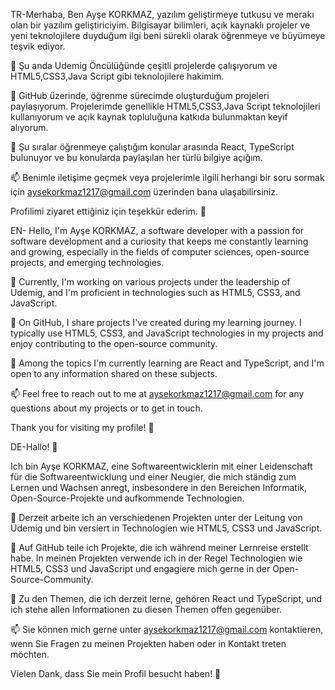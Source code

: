 TR-Merhaba, Ben Ayşe KORKMAZ, yazılım geliştirmeye tutkusu ve merakı olan bir yazılım geliştiriciyim. Bilgisayar bilimleri, açık kaynaklı projeler ve yeni teknolojilere duyduğum ilgi beni sürekli olarak öğrenmeye ve büyümeye teşvik ediyor.

💼 Şu anda Udemig Öncülüğünde çeşitli projelerde çalışıyorum ve HTML5,CSS3,Java Script gibi teknolojilere hakimim.

🚀 GitHub üzerinde, öğrenme sürecimde oluşturduğum projeleri paylaşıyorum. Projelerimde genellikle HTML5,CSS3,Java Script teknolojileri kullanıyorum ve açık kaynak topluluğuna katkıda bulunmaktan keyif alıyorum.

🌱 Şu sıralar öğrenmeye çalıştığım konular arasında React, TypeScript bulunuyor ve bu konularda paylaşılan her türlü bilgiye açığım.

📫 Benimle iletişime geçmek veya projelerimle ilgili herhangi bir soru sormak için aysekorkmaz1217@gmail.com üzerinden bana ulaşabilirsiniz.

Profilimi ziyaret ettiğiniz için teşekkür ederim. 🙌



EN- Hello, I'm Ayşe KORKMAZ, a software developer with a passion for software development and a curiosity that keeps me constantly learning and growing, especially in the fields of computer sciences, open-source projects, and emerging technologies.

💼 Currently, I'm working on various projects under the leadership of Udemig, and I'm proficient in technologies such as HTML5, CSS3, and JavaScript.

🚀 On GitHub, I share projects I've created during my learning journey. I typically use HTML5, CSS3, and JavaScript technologies in my projects and enjoy contributing to the open-source community.

🌱 Among the topics I'm currently learning are React and TypeScript, and I'm open to any information shared on these subjects.

📫 Feel free to reach out to me at aysekorkmaz1217@gmail.com for any questions about my projects or to get in touch.

Thank you for visiting my profile! 🙌

DE-Hallo! 👋

Ich bin Ayşe KORKMAZ, eine Softwareentwicklerin mit einer Leidenschaft für die Softwareentwicklung und einer Neugier, die mich ständig zum Lernen und Wachsen anregt, insbesondere in den Bereichen Informatik, Open-Source-Projekte und aufkommende Technologien.

💼 Derzeit arbeite ich an verschiedenen Projekten unter der Leitung von Udemig und bin versiert in Technologien wie HTML5, CSS3 und JavaScript.

🚀 Auf GitHub teile ich Projekte, die ich während meiner Lernreise erstellt habe. In meinen Projekten verwende ich in der Regel Technologien wie HTML5, CSS3 und JavaScript und engagiere mich gerne in der Open-Source-Community.

🌱 Zu den Themen, die ich derzeit lerne, gehören React und TypeScript, und ich stehe allen Informationen zu diesen Themen offen gegenüber.

📫 Sie können mich gerne unter aysekorkmaz1217@gmail.com kontaktieren, wenn Sie Fragen zu meinen Projekten haben oder in Kontakt treten möchten.

Vielen Dank, dass Sie mein Profil besucht haben! 🙌






